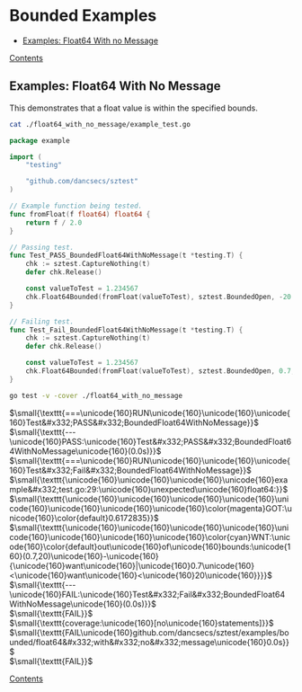 <!--- gotomd::Auto:: See github.com/dancsecs/gotomd ** DO NOT MODIFY ** -->

# Bounded Examples

- [Examples: Float64 With no Message](examples/bounded/README.md#examples-float64-with-no-message)

[Contents](../../README.md#contents)

## Examples: Float64 With No Message

This demonstrates that a float value is within the specified bounds.

<!--- gotomd::Bgn::file::./float64_with_no_message/example_test.go -->
```bash
cat ./float64_with_no_message/example_test.go
```

```go
package example

import (
    "testing"

    "github.com/dancsecs/sztest"
)

// Example function being tested.
func fromFloat(f float64) float64 {
    return f / 2.0
}

// Passing test.
func Test_PASS_BoundedFloat64WithNoMessage(t *testing.T) {
    chk := sztest.CaptureNothing(t)
    defer chk.Release()

    const valueToTest = 1.234567
    chk.Float64Bounded(fromFloat(valueToTest), sztest.BoundedOpen, -20.0, 20.0)
}

// Failing test.
func Test_Fail_BoundedFloat64WithNoMessage(t *testing.T) {
    chk := sztest.CaptureNothing(t)
    defer chk.Release()

    const valueToTest = 1.234567
    chk.Float64Bounded(fromFloat(valueToTest), sztest.BoundedOpen, 0.7, 20.0)
}
```
<!--- gotomd::End::file::./float64_with_no_message/example_test.go -->

<!--- gotomd::Bgn::tst::./float64_with_no_message/package -->
```bash
go test -v -cover ./float64_with_no_message
```

$\small{\texttt{===\unicode{160}RUN\unicode{160}\unicode{160}\unicode{160}Test&#x332;PASS&#x332;BoundedFloat64WithNoMessage}}$
<br>
$\small{\texttt{---\unicode{160}PASS:\unicode{160}Test&#x332;PASS&#x332;BoundedFloat64WithNoMessage\unicode{160}(0.0s)}}$
<br>
$\small{\texttt{===\unicode{160}RUN\unicode{160}\unicode{160}\unicode{160}Test&#x332;Fail&#x332;BoundedFloat64WithNoMessage}}$
<br>
$\small{\texttt{\unicode{160}\unicode{160}\unicode{160}\unicode{160}example&#x332;test.go:29:\unicode{160}unexpected\unicode{160}float64:}}$
<br>
$\small{\texttt{\unicode{160}\unicode{160}\unicode{160}\unicode{160}\unicode{160}\unicode{160}\unicode{160}\unicode{160}\color{magenta}GOT:\unicode{160}\color{default}0.6172835}}$
<br>
$\small{\texttt{\unicode{160}\unicode{160}\unicode{160}\unicode{160}\unicode{160}\unicode{160}\unicode{160}\unicode{160}\color{cyan}WNT:\unicode{160}\color{default}out\unicode{160}of\unicode{160}bounds:\unicode{160}(0.7,20)\unicode{160}-\unicode{160}{\unicode{160}want\unicode{160}|\unicode{160}0.7\unicode{160}<\unicode{160}want\unicode{160}<\unicode{160}20\unicode{160}}}}$
<br>
$\small{\texttt{---\unicode{160}FAIL:\unicode{160}Test&#x332;Fail&#x332;BoundedFloat64WithNoMessage\unicode{160}(0.0s)}}$
<br>
$\small{\texttt{FAIL}}$
<br>
$\small{\texttt{coverage:\unicode{160}[no\unicode{160}statements]}}$
<br>
$\small{\texttt{FAIL\unicode{160}github.com/dancsecs/sztest/examples/bounded/float64&#x332;with&#x332;no&#x332;message\unicode{160}0.0s}}$
<br>
$\small{\texttt{FAIL}}$
<br>
<!--- gotomd::End::tst::./float64_with_no_message/package -->


[Contents](../../README.md#contents)
